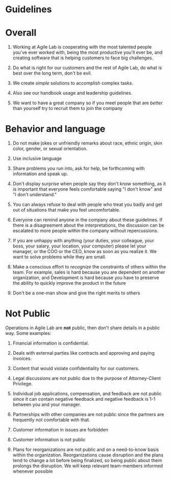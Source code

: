 # Guidelines

# Overall

1. Working at Agile Lab is cooperating with the most talented people you've ever worked with, being the most productive you'll ever be, and creating software that is helping customers to face big challenges.

2. Do what is right for our customers and the rest of Agile Lab, do what is best over the long term, don't be evil.

3. We create *simple* solutions to accomplish complex tasks.

4. Also see our handbook usage and leadership guidelines.

5. We want to have a great company so if you meet people that are *better* than yourself try to recruit them to join the company


# Behavior and language

1. Do not make jokes or unfriendly remarks about race, ethnic origin, skin color, gender, or sexual orientation.

2. Use inclusive language

3. Share problems you run into, ask for help, be forthcoming with information and speak up.

4. Don't display surprise when people say they don't know something, as it is important that everyone feels comfortable saying "I don't know" and "I don't understand."

5. You can always refuse to deal with people who treat you badly and get out of situations that make you feel uncomfortable.

6. Everyone can remind anyone in the company about these guidelines. If there is a disagreement about the interpretations, the discussion can be escalated to more people within the company without repercussions.

7. If you are unhappy with anything (your duties, your colleague, your boss, your salary, your location, your computer) please let your manager, or the COO or the CEO, know as soon as you realize it. We want to solve problems while they are small.

8. Make a conscious effort to *recognize* the constraints of others within the team. For example, sales is hard because you are dependent on another organization, and Development is hard because you have to preserve the ability to quickly improve the product in the future

9. Don't be a one-man show and give the right merits to others


# Not Public

Operations in Agile Lab are **not** public, then don't share details in a public way. Some examples:

1. Financial information is confidential.

2. Deals with external parties like contracts and approving and paying invoices.

3. Content that would violate confidentiality for our customers.

4. Legal discussions are not public due to the purpose of Attorney-Client Privilege.

5. Individual job applications, compensation, and feedback are not public since it can contain negative feedback and negative feedback is 1-1 between you and your manager.

6. Partnerships with other companies are not public since the partners are frequently not comfortable with that.

7. Customer information in issues are forbidden

8. Customer information is not public

9. Plans for reorganizations are not public and on a need-to-know basis within the organization. Reorganizations cause disruption and the plans tend to change a lot before being finalized, so being public about them prolongs the disruption. We will keep relevant team-members informed whenever possible


